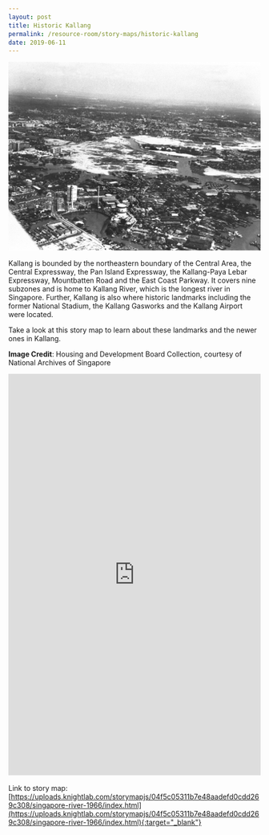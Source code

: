 ```yaml
---
layout: post
title: Historic Kallang
permalink: /resource-room/story-maps/historic-kallang
date: 2019-06-11
---
```


![Banner for Historic Kallang](/images/banner-storymaps-historic-kallang.jpg)

Kallang is bounded by the northeastern boundary of the Central Area, the Central Expressway, the Pan Island Expressway, the Kallang-Paya Lebar Expressway, Mountbatten Road and the East Coast Parkway. It covers nine subzones and is home to Kallang River, which is the longest river in Singapore. Further, Kallang is also where historic landmarks including the former National Stadium, the Kallang Gasworks and the Kallang Airport were located.

Take a look at this story map to learn about these landmarks and the newer ones in Kallang.

**Image Credit**: Housing and Development Board Collection, courtesy of National Archives of Singapore

<iframe src="https://uploads.knightlab.com/storymapjs/04f5c05311b7e48aadefd0cdd269c308/singapore-river-1966/index.html" frameborder="0" width="100%" height="800"></iframe>

Link to story map: [https://uploads.knightlab.com/storymapjs/04f5c05311b7e48aadefd0cdd269c308/singapore-river-1966/index.html](https://uploads.knightlab.com/storymapjs/04f5c05311b7e48aadefd0cdd269c308/singapore-river-1966/index.html){:target="_blank"}
